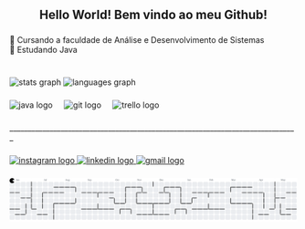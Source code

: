 <h2 align="center">Hello World! Bem vindo ao meu Github!</h2>

###

<p align="left">🔭 Cursando a faculdade de Análise e Desenvolvimento de Sistemas<br>🌱 Estudando Java</p>

###

<br clear="both">

<div align="left">
  <img src="https://github-readme-stats.vercel.app/api?username=ArthurReis-dev&hide_title=false&hide_rank=false&show_icons=true&include_all_commits=true&count_private=true&disable_animations=false&theme=highcontrast&locale=en&hide_border=false&order=1" height="150" alt="stats graph"  />
  <img src="https://github-readme-stats.vercel.app/api/top-langs?username=ArthurReis-dev&locale=en&hide_title=false&layout=compact&card_width=320&langs_count=5&theme=highcontrast&hide_border=false&order=2" height="150" alt="languages graph"  />
</div>

###

<div align="left">
  <img src="https://cdn.jsdelivr.net/gh/devicons/devicon/icons/java/java-original.svg" height="40" alt="java logo"  />
  <img width="12" />
  <img src="https://cdn.jsdelivr.net/gh/devicons/devicon/icons/git/git-original.svg" height="40" alt="git logo"  />
  <img width="12" />
  <img src="https://cdn.jsdelivr.net/gh/devicons/devicon/icons/trello/trello-plain.svg" height="40" alt="trello logo"  />
</div>

###

<p align="left">_______________________________________________________________________________</p>

###

<div align="left">
  <a href="https://www.instagram.com/arthur_frm322/" target="_blank">
    <img src="https://raw.githubusercontent.com/maurodesouza/profile-readme-generator/master/src/assets/icons/social/instagram/default.svg" width="52" height="40" alt="instagram logo"  />
  </a>
  <a href="https://www.linkedin.com/in/arthur-reis-dev/" target="_blank">
    <img src="https://raw.githubusercontent.com/maurodesouza/profile-readme-generator/master/src/assets/icons/social/linkedin/default.svg" width="52" height="40" alt="linkedin logo"  />
  </a>
  <a href="arthurreis32223@gmail.com" target="_blank">
    <img src="https://raw.githubusercontent.com/maurodesouza/profile-readme-generator/master/src/assets/icons/social/gmail/default.svg" width="52" height="40" alt="gmail logo"  />
  </a>
</div>

###

<picture>
  <source media="(prefers-color-scheme: dark)" srcset="https://raw.githubusercontent.com/ArthurReis-dev/ArthurReis-dev/output/pacman-contribution-graph-dark.svg">
  <source media="(prefers-color-scheme: light)" srcset="https://raw.githubusercontent.com/ArthurReis-dev/ArthurReis-dev/output/pacman-contribution-graph.svg">
  <img alt="pacman contribution graph" src="https://raw.githubusercontent.com/ArthurReis-dev/ArthurReis-dev/output/pacman-contribution-graph.svg">
</picture>

###
